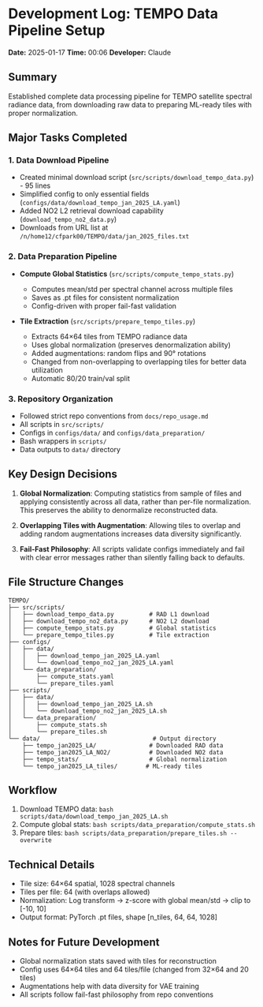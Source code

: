 # Development Log: TEMPO Data Pipeline Setup
**Date:** 2025-01-17
**Time:** 00:06
**Developer:** Claude

## Summary
Established complete data processing pipeline for TEMPO satellite spectral radiance data, from downloading raw data to preparing ML-ready tiles with proper normalization.

## Major Tasks Completed

### 1. Data Download Pipeline
- Created minimal download script (`src/scripts/download_tempo_data.py`) - 95 lines
- Simplified config to only essential fields (`configs/data/download_tempo_jan_2025_LA.yaml`)
- Added NO2 L2 retrieval download capability (`download_tempo_no2_data.py`)
- Downloads from URL list at `/n/home12/cfpark00/TEMPO/data/jan_2025_files.txt`

### 2. Data Preparation Pipeline
- **Compute Global Statistics** (`src/scripts/compute_tempo_stats.py`)
  - Computes mean/std per spectral channel across multiple files
  - Saves as .pt files for consistent normalization
  - Config-driven with proper fail-fast validation

- **Tile Extraction** (`src/scripts/prepare_tempo_tiles.py`)
  - Extracts 64×64 tiles from TEMPO radiance data
  - Uses global normalization (preserves denormalization ability)
  - Added augmentations: random flips and 90° rotations
  - Changed from non-overlapping to overlapping tiles for better data utilization
  - Automatic 80/20 train/val split

### 3. Repository Organization
- Followed strict repo conventions from `docs/repo_usage.md`
- All scripts in `src/scripts/`
- Configs in `configs/data/` and `configs/data_preparation/`
- Bash wrappers in `scripts/`
- Data outputs to `data/` directory

## Key Design Decisions

1. **Global Normalization**: Computing statistics from sample of files and applying consistently across all data, rather than per-file normalization. This preserves the ability to denormalize reconstructed data.

2. **Overlapping Tiles with Augmentation**: Allowing tiles to overlap and adding random augmentations increases data diversity significantly.

3. **Fail-Fast Philosophy**: All scripts validate configs immediately and fail with clear error messages rather than silently falling back to defaults.

## File Structure Changes
```
TEMPO/
├── src/scripts/
│   ├── download_tempo_data.py          # RAD L1 download
│   ├── download_tempo_no2_data.py      # NO2 L2 download
│   ├── compute_tempo_stats.py          # Global statistics
│   └── prepare_tempo_tiles.py          # Tile extraction
├── configs/
│   ├── data/
│   │   ├── download_tempo_jan_2025_LA.yaml
│   │   └── download_tempo_no2_jan_2025_LA.yaml
│   └── data_preparation/
│       ├── compute_stats.yaml
│       └── prepare_tiles.yaml
├── scripts/
│   ├── data/
│   │   ├── download_tempo_jan_2025_LA.sh
│   │   └── download_tempo_no2_jan_2025_LA.sh
│   └── data_preparation/
│       ├── compute_stats.sh
│       └── prepare_tiles.sh
└── data/                                # Output directory
    ├── tempo_jan2025_LA/               # Downloaded RAD data
    ├── tempo_jan2025_LA_NO2/           # Downloaded NO2 data
    ├── tempo_stats/                    # Global normalization
    └── tempo_jan2025_LA_tiles/        # ML-ready tiles
```

## Workflow
1. Download TEMPO data: `bash scripts/data/download_tempo_jan_2025_LA.sh`
2. Compute global stats: `bash scripts/data_preparation/compute_stats.sh`
3. Prepare tiles: `bash scripts/data_preparation/prepare_tiles.sh --overwrite`

## Technical Details
- Tile size: 64×64 spatial, 1028 spectral channels
- Tiles per file: 64 (with overlaps allowed)
- Normalization: Log transform → z-score with global mean/std → clip to [-10, 10]
- Output format: PyTorch .pt files, shape [n_tiles, 64, 64, 1028]

## Notes for Future Development
- Global normalization stats saved with tiles for reconstruction
- Config uses 64×64 tiles and 64 tiles/file (changed from 32×64 and 20 tiles)
- Augmentations help with data diversity for VAE training
- All scripts follow fail-fast philosophy from repo conventions